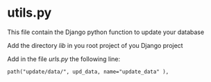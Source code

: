 # utils.py
This file contain the Django python function to update your database

Add the directory *lib* in you root project of you Django project

Add in the file *urls.py* the following line:

    path("update/data/", upd_data, name="update_data" ),
